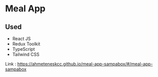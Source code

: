 # Meal App

## Used

- React JS
- Redux Toolkit
- TypeScript
- Tailwind CSS

Link : https://ahmeteneskcc.github.io/meal-app-sampabox/#/meal-app-sampabox
